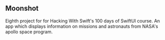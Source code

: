 ## Moonshot

Eighth project for for Hacking With Swift's 100 days of SwiftUI course. An app which displays information on missions and astronauts from NASA's apollo space program.
